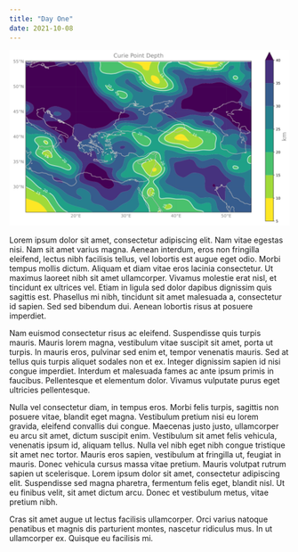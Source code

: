 ```yaml
---
title: "Day One"
date: 2021-10-08
---
```



![alt text](https://github.com/aozbakir/github-pages-with-jekyll/blob/main/Sekil2.png?raw=true)

Lorem ipsum dolor sit amet, consectetur adipiscing elit. Nam vitae egestas nisi. Nam sit amet varius magna. Aenean interdum, eros non fringilla eleifend, lectus nibh facilisis tellus, vel lobortis est augue eget odio. Morbi tempus mollis dictum. Aliquam et diam vitae eros lacinia consectetur. Ut maximus laoreet nibh sit amet ullamcorper. Vivamus molestie erat nisl, et tincidunt ex ultrices vel. Etiam in ligula sed dolor dapibus dignissim quis sagittis est. Phasellus mi nibh, tincidunt sit amet malesuada a, consectetur id sapien. Sed sed bibendum dui. Aenean lobortis risus at posuere imperdiet.

Nam euismod consectetur risus ac eleifend. Suspendisse quis turpis mauris. Mauris lorem magna, vestibulum vitae suscipit sit amet, porta ut turpis. In mauris eros, pulvinar sed enim et, tempor venenatis mauris. Sed at tellus quis turpis aliquet sodales non et ex. Integer dignissim sapien id nisi congue imperdiet. Interdum et malesuada fames ac ante ipsum primis in faucibus. Pellentesque et elementum dolor. Vivamus vulputate purus eget ultricies pellentesque.

Nulla vel consectetur diam, in tempus eros. Morbi felis turpis, sagittis non posuere vitae, blandit eget magna. Vestibulum pretium nisi eu lorem gravida, eleifend convallis dui congue. Maecenas justo justo, ullamcorper eu arcu sit amet, dictum suscipit enim. Vestibulum sit amet felis vehicula, venenatis ipsum id, aliquam tellus. Nulla vel nibh eget nibh congue tristique sit amet nec tortor. Mauris eros sapien, vestibulum at fringilla ut, feugiat in mauris. Donec vehicula cursus massa vitae pretium. Mauris volutpat rutrum sapien ut scelerisque. Lorem ipsum dolor sit amet, consectetur adipiscing elit. Suspendisse sed magna pharetra, fermentum felis eget, blandit nisl. Ut eu finibus velit, sit amet dictum arcu. Donec et vestibulum metus, vitae pretium nibh.

Cras sit amet augue ut lectus facilisis ullamcorper. Orci varius natoque penatibus et magnis dis parturient montes, nascetur ridiculus mus. In ut ullamcorper ex. Quisque eu facilisis mi. 

